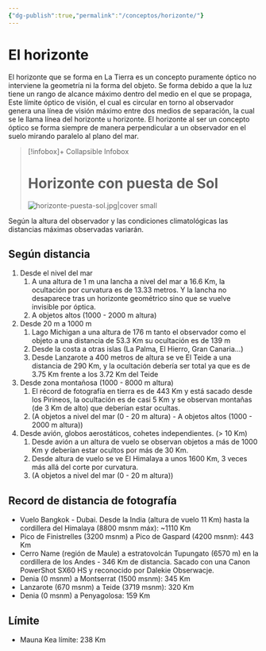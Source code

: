 ```yaml
---
{"dg-publish":true,"permalink":"/conceptos/horizonte/"}
---
```



# El horizonte

El horizonte que se forma en La Tierra es un concepto puramente óptico no interviene la geometría ni la forma del objeto. Se forma debido a que la luz tiene un rango de alcance máximo dentro del medio en el que se propaga, Este límite óptico de visión, el cual es circular en torno al observador genera una línea de visión máximo entre dos medios de separación, la cual se le llama línea del horizonte u horizonte. El horizonte al ser un concepto óptico se forma siempre de manera perpendicular a un observador en el suelo mirando paralelo al plano del mar.

> [!infobox]+ Collapsible Infobox
> # Horizonte con puesta de Sol
> ![horizonte-puesta-sol.jpg|cover small](/img/user/recursos/conceptos/horizonte-puesta-sol.jpg)

Según la altura del observador y las condiciones climatológicas las distancias máximas observadas variarán.


## Según distancia
1. Desde el nivel del mar
	1. A una altura de 1 m una lancha a nivel del mar a 16.6 Km, la ocultación por curvatura es de 13.33 metros. Y la lancha no desaparece tras un horizonte geométrico sino que se vuelve invisible por óptica.
	2. A objetos altos (1000 - 2000 m altura)
2. Desde 20 m a 1000 m
	1. Lago Michigan a una altura de 176 m tanto el observador como el objeto a una distancia de 53.3 Km su ocultación es de 139 m
	2. Desde la costa a otras islas (La Palma, El Hierro, Gran Canaria...)
	3. Desde Lanzarote a 400 metros de altura se ve El Teide a una distancia de 290 Km, y la ocultación debería ser total ya que es de 3.75 Km frente a los 3.72 Km del Teide
3. Desde zona montañosa (1000 - 8000 m altura)
	1. El récord de fotografía en tierra es de 443 Km y está sacado desde los Pirineos, la ocultación es de casi 5 Km y se observan montañas (de 3 Km de alto) que deberían estar ocultas.
	2. (A objetos a nivel del mar (0 - 20 m altura) - A objetos altos (1000 - 2000 m altura))
4. Desde avión, globos aerostáticos, cohetes independientes. (> 10 Km)
	1. Desde avión a un altura de vuelo se observan objetos a más de 1000 Km y deberían estar ocultos por más de 30 Km.
	2. Desde altura de vuelo se ve El Himalaya a unos 1600 Km, 3 veces más allá del corte por curvatura.
	3. (A objetos a nivel del mar (0 - 20 m altura))

## Record de distancia de fotografía

- Vuelo Bangkok - Dubai. Desde la India (altura de vuelo 11 Km) hasta la cordillera del Himalaya (8800 msnm máx): ~1110 Km
- Pico de Finistrelles (3200 msnm) a Pico de Gaspard (4200 msnm): 443 Km
- Cerro Name (región de Maule) a estratovolcán Tupungato (6570 m) en la cordillera de los Andes - 346 Km de distancia. Sacado con una Canon PowerShot SX60 HS y reconocido por Dalekie Obserwacje.
- Denia (0 msnm) a Montserrat (1500 msnm): 345 Km
- Lanzarote (670 msnm) a Teide (3719 msnm): 320 Km
- Denia (0 msnm) a Penyagolosa: 159 Km

## Límite
- Mauna Kea límite: 238 Km
